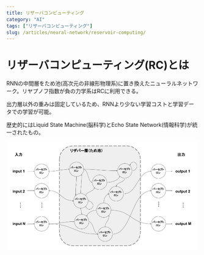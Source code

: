 ```yaml
---
title: リザーバコンピューティング
category: "AI"
tags: ["リザーバコンピューティング"]
slug: /articles/neural-network/reservoir-computing/
---
```



# リザーバコンピューティング(RC)とは
RNNの中間層をため池(高次元の非線形物理系)に置き換えたニューラルネットワーク。リヤプノフ指数が負の力学系はRCに利用できる。

出力層以外の重みは固定しているため、RNNより少ない学習コストと学習データでの学習が可能。

歴史的にはLiquid State Machine(脳科学)とEcho State Network(情報科学)が統一されたもの。

![リザーバコンピューティング](./reservoir-computing.png)

